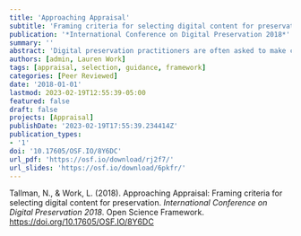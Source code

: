 ```yaml
---
title: 'Approaching Appraisal'
subtitle: 'Framing criteria for selecting digital content for preservation'
publication: '*International Conference on Digital Preservation 2018*'
summary: ''
abstract: 'Digital preservation practitioners are often asked to make collection and preservation decisions about content they steward; more often than not this is simply because a collection contains or is solely composed of digital content. However, traditional preservation practitioners typically do not make these same decisions in a vacuum for analog collections; they are informed and prioritized by selectors, liaisons, or curators who make decisions based on con- tent and collection priorities in concert with information provided by the preservation practitioners. In this paper, we argue that this model should not change sim- ply because the nature of the materials has changed. While digital preservation may be new to an institution, basic preservation decisions are best prioritized by the people building collections and selecting content, which is complemented by the knowledge and expertise from digital preservation practitioners. Selectors and curators are collaborative preservation partners whose roles and expertise render them best able to judge the value of the content they collect. Digital preservation practitioners have an obligation to work with selectors and curators to help them understand the ways in which technical characteristics, descriptive records, and financial impact, along with value, affect selection choices for digital content and how these choices affect a digital preservation program. Digital preservation practitioners need to provide selectors and curators with guidelines and criteria to help them make informed selection decisions for digital content.'
authors: [admin, Lauren Work]
tags: [appraisal, selection, guidance, framework]
categories: [Peer Reviewed]
date: '2018-01-01'
lastmod: 2023-02-19T12:55:39-05:00
featured: false
draft: false
projects: [Appraisal]
publishDate: '2023-02-19T17:55:39.234414Z'
publication_types:
- '1'
doi: '10.17605/OSF.IO/8Y6DC'
url_pdf: 'https://osf.io/download/rj2f7/'
url_slides: 'https://osf.io/download/6pkfr/'
---
```

Tallman, N., & Work, L. (2018). Approaching Appraisal: Framing criteria for selecting digital content for preservation. *International Conference on Digital Preservation 2018*. Open Science Framework. https://doi.org/10.17605/OSF.IO/8Y6DC